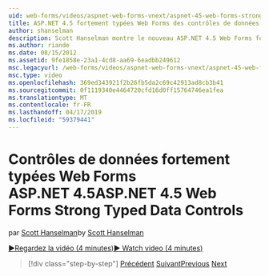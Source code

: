 ```yaml
---
uid: web-forms/videos/aspnet-web-forms-vnext/aspnet-45-web-forms-strong-typed-data-controls
title: ASP.NET 4.5 fortement typées Web Forms des contrôles de données | Microsoft Docs
author: shanselman
description: Scott Hanselman montre le nouveau ASP.NET 4.5 Web Forms fort contrôles de données typés.
ms.author: riande
ms.date: 08/15/2012
ms.assetid: 9fe1858e-23a1-4cd8-aa69-6eadbb249612
msc.legacyurl: /web-forms/videos/aspnet-web-forms-vnext/aspnet-45-web-forms-strong-typed-data-controls
msc.type: video
ms.openlocfilehash: 369ed343921f2b26fb5da2c69c42913ad8cb3b41
ms.sourcegitcommit: 0f1119340e4464720cfd16d0ff15764746ea1fea
ms.translationtype: MT
ms.contentlocale: fr-FR
ms.lasthandoff: 04/17/2019
ms.locfileid: "59379441"
---
```

# <a name="aspnet-45-web-forms-strong-typed-data-controls"></a><span data-ttu-id="48b04-103">Contrôles de données fortement typées Web Forms ASP.NET 4.5</span><span class="sxs-lookup"><span data-stu-id="48b04-103">ASP.NET 4.5 Web Forms Strong Typed Data Controls</span></span>

<span data-ttu-id="48b04-104">par [Scott Hanselman](https://github.com/shanselman)</span><span class="sxs-lookup"><span data-stu-id="48b04-104">by [Scott Hanselman](https://github.com/shanselman)</span></span>

[<span data-ttu-id="48b04-105">&#9654;Regardez la vidéo (4 minutes)</span><span class="sxs-lookup"><span data-stu-id="48b04-105">&#9654; Watch video (4 minutes)</span></span>](https://channel9.msdn.com/Blogs/ASP-NET-Site-Videos/aspnet-45-web-forms-strong-typed-data-controls)

> [!div class="step-by-step"]
> <span data-ttu-id="48b04-106">[Précédent](aspnet-45-web-forms-model-binding.md)
> [Suivant](aspnet-vnext-videos-bundling-and-minification.md)</span><span class="sxs-lookup"><span data-stu-id="48b04-106">[Previous](aspnet-45-web-forms-model-binding.md)
[Next](aspnet-vnext-videos-bundling-and-minification.md)</span></span>
